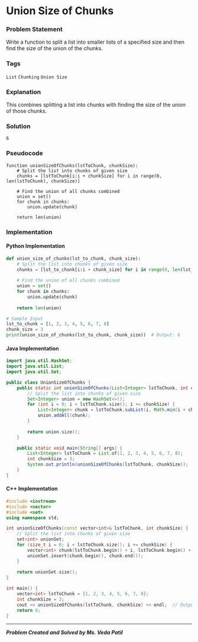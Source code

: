 # Union Size of Chunks

### Problem Statement

Write a function to split a list into smaller lists of a specified size and then find the size of the union of the chunks.

### Tags

```List```  ```Chunking```  ```Union Size```  


### Explanation

 This combines splitting a list into chunks with finding the size of the union of those chunks.
### Solution
```
6
```
### Pseudocode

```text
function unionSizeOfChunks(lstToChunk, chunkSize):
    # Split the list into chunks of given size
    chunks = [lstToChunk[i:i + chunkSize] for i in range(0, len(lstToChunk), chunkSize)]
    
    # Find the union of all chunks combined
    union = set()
    for chunk in chunks:
        union.update(chunk)
    
    return len(union)

```

### Implementation

#### Python Implementation
```python
def union_size_of_chunks(lst_to_chunk, chunk_size):
    # Split the list into chunks of given size
    chunks = [lst_to_chunk[i:i + chunk_size] for i in range(0, len(lst_to_chunk), chunk_size)]
    
    # Find the union of all chunks combined
    union = set()
    for chunk in chunks:
        union.update(chunk)
    
    return len(union)

# Sample Input
lst_to_chunk = [1, 2, 3, 4, 5, 6, 7, 8]
chunk_size = 3
print(union_size_of_chunks(lst_to_chunk, chunk_size))  # Output: 6

```
#### Java Implementation
```java
import java.util.HashSet;
import java.util.List;
import java.util.Set;

public class UnionSizeOfChunks {
    public static int unionSizeOfChunks(List<Integer> lstToChunk, int chunkSize) {
        // Split the list into chunks of given size
        Set<Integer> union = new HashSet<>();
        for (int i = 0; i < lstToChunk.size(); i += chunkSize) {
            List<Integer> chunk = lstToChunk.subList(i, Math.min(i + chunkSize, lstToChunk.size()));
            union.addAll(chunk);
        }
        
        return union.size();
    }

    public static void main(String[] args) {
        List<Integer> lstToChunk = List.of(1, 2, 3, 4, 5, 6, 7, 8);
        int chunkSize = 3;
        System.out.println(unionSizeOfChunks(lstToChunk, chunkSize));  // Output: 6
    }
}

```
#### C++ Implementation
```cpp
#include <iostream>
#include <vector>
#include <set>
using namespace std;

int unionSizeOfChunks(const vector<int>& lstToChunk, int chunkSize) {
    // Split the list into chunks of given size
    set<int> unionSet;
    for (size_t i = 0; i < lstToChunk.size(); i += chunkSize) {
        vector<int> chunk(lstToChunk.begin() + i, lstToChunk.begin() + min(i + chunkSize, lstToChunk.size()));
        unionSet.insert(chunk.begin(), chunk.end());
    }
    
    return unionSet.size();
}

int main() {
    vector<int> lstToChunk = {1, 2, 3, 4, 5, 6, 7, 8};
    int chunkSize = 3;
    cout << unionSizeOfChunks(lstToChunk, chunkSize) << endl;  // Output: 6
    return 0;
}

```
***
***Problem Created and Solved by Ms. Veda Patil***
